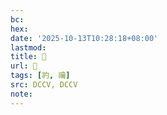 ```yaml
---
bc:
hex:
date: '2025-10-13T10:28:18+08:00'
lastmod:
title: 􃆊
url: 􃆊
tags: [礿, 禴]
src: DCCV, DCCV
note:
---
```

